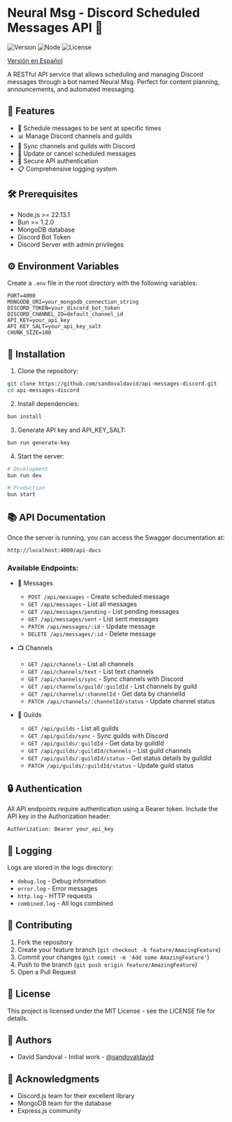 # Neural Msg - Discord Scheduled Messages API 🤖

![Version](https://img.shields.io/badge/version-1.0.0-blue.svg)
![Node](https://img.shields.io/badge/node-%3E%3D22.13.1-brightgreen)
![License](https://img.shields.io/badge/license-MIT-green)

[Versión en Español](README.es.md)

A RESTful API service that allows scheduling and managing Discord messages through a bot named Neural Msg. Perfect for content planning, announcements, and automated messaging.

## 🌟 Features

-   📅 Schedule messages to be sent at specific times
-   📊 Manage Discord channels and guilds
-   🔄 Sync channels and guilds with Discord
-   📝 Update or cancel scheduled messages
-   🔐 Secure API authentication
-   📋 Comprehensive logging system

## 🛠️ Prerequisites

-   Node.js >= 22.13.1
-   Bun >= 1.2.0
-   MongoDB database
-   Discord Bot Token
-   Discord Server with admin privileges

## ⚙️ Environment Variables

Create a `.env` file in the root directory with the following variables:

```env
PORT=4000
MONGODB_URI=your_mongodb_connection_string
DISCORD_TOKEN=your_discord_bot_token
DISCORD_CHANNEL_ID=default_channel_id
API_KEY=your_api_key
API_KEY_SALT=your_api_key_salt
CHUNK_SIZE=100
```

## 🚀 Installation

1. Clone the repository:

```bash
git clone https://github.com/sandovaldavid/api-messages-discord.git
cd api-messages-discord
```

2. Install dependencies:

```bash
bun install
```

3. Generate API key and API_KEY_SALT:

```bash
bun run generate-key
```

4. Start the server:

```bash
# Development
bun run dev

# Production
bun start
```

## 📚 API Documentation

Once the server is running, you can access the Swagger documentation at:

```
http://localhost:4000/api-docs
```

### Available Endpoints:

-   📨 Messages

    -   `POST /api/messages` - Create scheduled message
    -   `GET /api/messages` - List all messages
    -   `GET /api/messages/pending` - List pending messages
    -   `GET /api/messages/sent` - List sent messages
    -   `PATCH /api/messages/:id` - Update message
    -   `DELETE /api/messages/:id` - Delete message

-   📺 Channels

    -   `GET /api/channels` - List all channels
    -   `GET /api/channels/text` - List text channels
    -   `GET /api/channels/sync` - Sync channels with Discord
    -   `GET /api/channels/guild/:guildId` - List channels by guild
    -   `GET /api/channels/:channelId` - Get data by channelId
    -   `PATCH /api/channels/:channelId/status` - Update channel status

-   🏰 Guilds
    -   `GET /api/guilds` - List all guilds
    -   `GET /api/guilds/sync` - Sync guilds with Discord
    -   `GET /api/guilds/:guildId` - Get data by guildId
    -   `GET /api/guilds/:guildId/channels` - List guild channels
    -   `GET /api/guilds/:guildId/status` - Get status details by guildId
    -   `PATCH /api/guilds/:guildId/status` - Update guild status

## 🔒 Authentication

All API endpoints require authentication using a Bearer token. Include the API key in the Authorization header:

```http
Authorization: Bearer your_api_key
```

## 📝 Logging

Logs are stored in the logs directory:

-   `debug.log` - Debug information
-   `error.log` - Error messages
-   `http.log` - HTTP requests
-   `combined.log` - All logs combined

## 🤝 Contributing

1. Fork the repository
2. Create your feature branch (`git checkout -b feature/AmazingFeature`)
3. Commit your changes (`git commit -m 'Add some AmazingFeature'`)
4. Push to the branch (`git push origin feature/AmazingFeature`)
5. Open a Pull Request

## 📄 License

This project is licensed under the MIT License - see the LICENSE file for details.

## 👥 Authors

-   David Sandoval - Initial work - [@sandovaldavid](https://github.com/sandovaldavid)

## 🙏 Acknowledgments

-   Discord.js team for their excellent library
-   MongoDB team for the database
-   Express.js community

